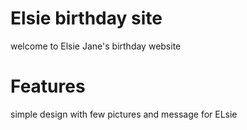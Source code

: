 # Elsie birthday site
welcome to Elsie Jane's birthday website

# Features
simple design with few pictures and message for ELsie

